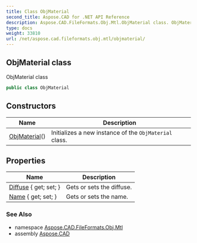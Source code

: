 ```yaml
---
title: Class ObjMaterial
second_title: Aspose.CAD for .NET API Reference
description: Aspose.CAD.FileFormats.Obj.Mtl.ObjMaterial class. ObjMaterial class
type: docs
weight: 33810
url: /net/aspose.cad.fileformats.obj.mtl/objmaterial/
---
```

## ObjMaterial class

ObjMaterial class

```csharp
public class ObjMaterial
```

## Constructors

| Name | Description |
| --- | --- |
| [ObjMaterial](objmaterial/)() | Initializes a new instance of the `ObjMaterial` class. |

## Properties

| Name | Description |
| --- | --- |
| [Diffuse](../../aspose.cad.fileformats.obj.mtl/objmaterial/diffuse/) { get; set; } | Gets or sets the diffuse. |
| [Name](../../aspose.cad.fileformats.obj.mtl/objmaterial/name/) { get; set; } | Gets or sets the name. |

### See Also

* namespace [Aspose.CAD.FileFormats.Obj.Mtl](../../aspose.cad.fileformats.obj.mtl/)
* assembly [Aspose.CAD](../../)


